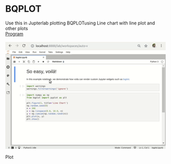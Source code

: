 # BQPLOT

Use this in Jupterlab plotting BQPLOTusing Line chart with line plot and other plots<br>
<a href="https://github.com/RishavMishraRM/BQPLOT/blob/main/bqplot.ipynb">Program</a><br><br>
<img src="https://github.com/RishavMishraRM/BQPLOT/blob/main/voila-bqplot.gif">

Plot
